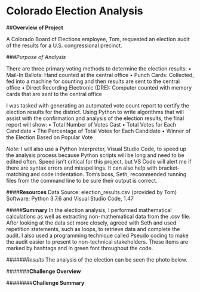 # **Colorado Election Analysis**

##**Overview of Project**

A Colorado Board of Elections employee, Tom, requested an election audit of the results for a U.S. congressional precinct.  

###*Purpose of Analysis*

There are three primary voting methods to determine the election results:
•	Mail-In Ballots: Hand counted at the central office
•	Punch Cards: Collected, fed into a machine for counting and then results are sent to the central office
•	Direct Recording Electronic (DRE): Computer counted with memory cards that are sent to the central office

I was tasked with generating an automated vote count report to certify the election results for the district.  Using Python to write algorithms that will assist with the confirmation and analysis of the election results, the final report will show:
•	Total Number of Votes Cast
•	Total Votes for Each Candidate
•	The Percentage of Total Votes for Each Candidate
•	Winner of the Election Based on Popular Vote

*Note:* I will also use a Python Interpreter, Visual Studio Code, to speed up the analysis process because Python scripts will be long and need to be edited often.  Speed isn’t critical for this project, but VS Code will alert me if there are syntax errors and misspellings. It can also help with bracket-matching and code indentation.  Tom’s boss, Seth, recommended running files from the command line to be sure their output is correct. 

####**Resources**
Data Source: election_results.csv (provided by Tom)
Software: Python 3.7.6 and Visual Studio Code, 1.47

#####**Summary**
In the election analysis, I performed mathematical calculations as well as extracting non-mathematical data from the .csv file. After looking at the data set more closely, agreed with Seth and used repetition statements, such as loops, to retrieve data and complete the audit.  I also used a programming technique called Pseudo coding to make the audit easier to present to non-technical stakeholders. These items are marked by hashtags and in green font throughout the code. 

######*Results*
The analysis of the election can be seen the photo below. 

#######**Challenge Overview**

########**Challenge Summary**
